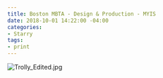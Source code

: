 ```yaml
---
title: Boston MBTA - Design & Production - MYIS
date: 2018-10-01 14:22:00 -04:00
categories:
- Starry
tags:
- print
---
```


![Trolly_Edited.jpg](/uploads/Trolly_Edited.jpg)
